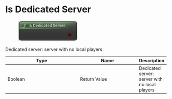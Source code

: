 # Is Dedicated Server

<div align="left" data-full-width="false">

<figure><img src="Is_Dedicated_Server.png" alt=""><figcaption></figcaption></figure>

</div>

Dedicated server: server with no local players

<table>
<thead><tr><th width="250">Type</th><th width="200">Name</th><th>Description</th></tr></thead>
<tbody>
<tr><td>Boolean</td><td>Return Value</td><td>Dedicated server: server with no local players</td></tr>
</tbody>
</table>